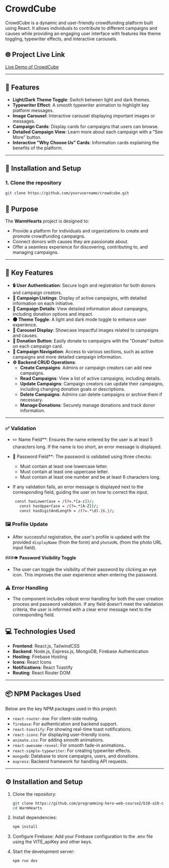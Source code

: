 # CrowdCube

CrowdCube is a dynamic and user-friendly crowdfunding platform built using React. It allows individuals to contribute to different campaigns and causes while providing an engaging user interface with features like theme toggling, typewriter effects, and interactive carousels.

## 🌐 Project Live Link

[Live Demo of CrowdCube](https://crowd-cube-111f0.web.app/)

---

## 🎯 Features

- **Light/Dark Theme Toggle**: Switch between light and dark themes.
- **Typewriter Effect**: A smooth typewriter animation to highlight key platform messages.
- **Image Carousel**: Interactive carousel displaying important images or messages.
- **Campaign Cards**: Display cards for campaigns that users can browse.
- **Detailed Campaign View**: Learn more about each campaign with a "See More" button.
- **Interactive "Why Choose Us" Cards**: Information cards explaining the benefits of the platform.

---

## 🚀 Installation and Setup

### 1. Clone the repository

```bash
git clone https://github.com/yourusername/crowdcube.git
```

## 🎯 Purpose

The **WarmHearts** project is designed to:

- Provide a platform for individuals and organizations to create and promote crowdfunding campaigns.
- Connect donors with causes they are passionate about.
- Offer a seamless experience for discovering, contributing to, and managing campaigns.

---

## 🚀 Key Features

- **🔒 User Authentication**: Secure login and registration for both donors and campaign creators.
- **🏅 Campaign Listings**: Display of active campaigns, with detailed information on each initiative.
- **📝 Campaign Details**: View detailed information about campaigns, including donation options and impact.
- **🌑 Theme Toggle**: A light and dark mode toggle to enhance user experience.
- **🎠 Carousel Display**: Showcase impactful images related to campaigns and causes.
- **🛒 Donation Button**: Easily donate to campaigns with the "Donate" button on each campaign card.
- **🚀 Campaign Navigation**: Access to various sections, such as active campaigns and more detailed campaign information.
- **⚙️ Backend CRUD Operations**:
  - **Create Campaigns**: Admins or campaign creators can add new campaigns.
  - **Read Campaigns**: View a list of active campaigns, including details.
  - **Update Campaigns**: Campaign creators can update their campaigns, including changing donation goals or descriptions.
  - **Delete Campaigns**: Admins can delete campaigns or archive them if necessary.
  - **Manage Donations**: Securely manage donations and track donor information.
---

### ✅ **Validation**
   - ✏️ Name Field**: Ensures the name entered by the user is at least 5 characters long. If the name is too short, an error message is displayed.
   - 🔑 Password Field**: The password is validated using three checks:
     - Must contain at least one lowercase letter.
     - Must contain at least one uppercase letter.
     - Must contain at least one number and be at least 6 characters long.
   - If any validation fails, an error message is displayed next to the corresponding field, guiding the user on how to correct the input.
    
     ```bash
      const hasLowerCase = /(?=.*[a-z])/;
        const hasUpperCase = /(?=.*[A-Z])/;
        const hasDigitAndLength = /(?=.*\d).{6,}/;


### 🖼️ **Profile Update**
   - After successful registration, the user's profile is updated with the provided `displayName` (from the form) and `photoURL` (from the photo URL input field).

###👁️ **Password Visibility Toggle**
   - The user can toggle the visibility of their password by clicking an eye icon. This improves the user experience when entering the password.

### ⚠️ **Error Handling**
   - The component includes robust error handling for both the user creation process and password validation. If any field doesn't meet the validation criteria, the user is informed with a clear error message next to the corresponding field.
   
## 💻 Technologies Used

- **Frontend**: React.js, TailwindCSS
- **Backend**: Node.js, Express.js, MongoDB, Firebase Authentication  
- **Hosting**: Firebase Hosting
- **Icons**: React Icons
- **Notifications**: React Toastify
- **Routing**: React Router DOM

---

## 📦 NPM Packages Used

Below are the key NPM packages used in this project:

- `react-router-dom`: For client-side routing.
- `firebase`: For authentication and backend support.
- `react-toastify`: For showing real-time toast notifications.
- `react-icons`: For displaying user-friendly icons.
- `animate.css`: For adding smooth animations.
- `react-awesome-reveal`: For smooth fade-in animations..
- `react-simple-typewriter`: For creating typewriter effects.
- `mongodb`: Database to store campaigns, users, and donations.
- `express`: Backend framework for handling API requests.

---

## ⚙️ Installation and Setup

1. Clone the repository:
   ```bash
   git clone https://github.com/programming-hero-web-course2/b10-a10-client-side-Khalid9080
   cd WarmHearts
2. Install dependencies:
   ```bash
   npm install
3. Configure Firebase:
   Add your Firebase configuration to the .env file using the VITE_apiKey and other keys.
   
4. Start the development server:
   ```bash
   npm run dev
   
   
